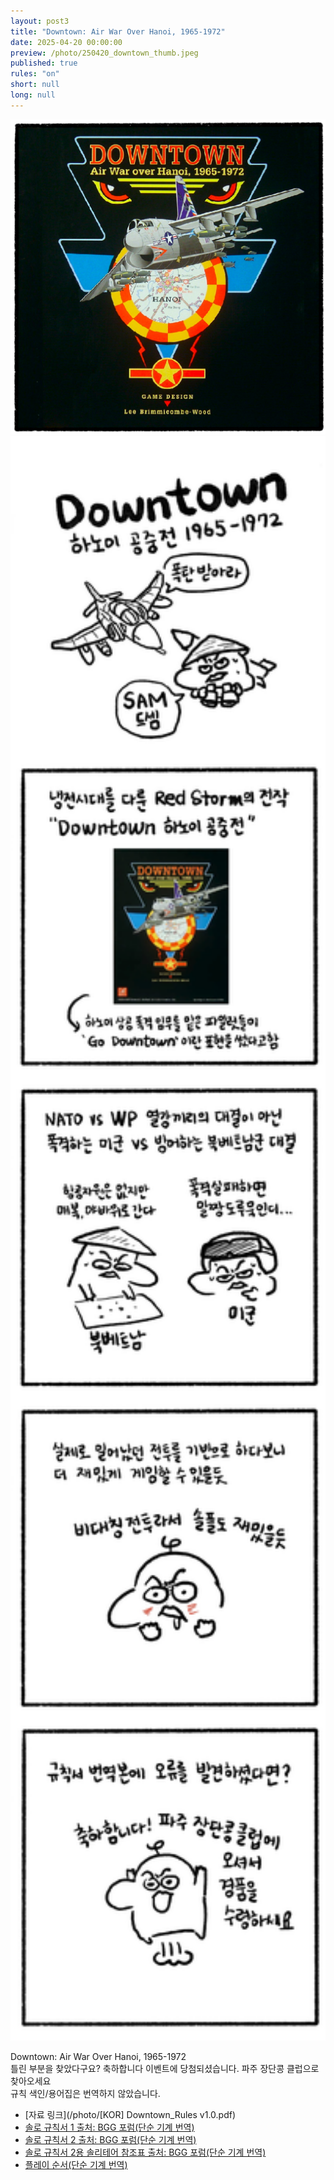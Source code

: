 ```yaml
---
layout: post3
title: "Downtown: Air War Over Hanoi, 1965-1972"
date: 2025-04-20 00:00:00
preview: /photo/250420_downtown_thumb.jpeg
published: true
rules: "on"
short: null
long: null
---
```


<img src="/photo/250420_downtown_thumb.jpeg" width="1000">

<img src="/photo/250420_downtown.jpg" width="1000">

Downtown: Air War Over Hanoi, 1965-1972
<br>
틀린 부분을 찾았다구요? 축하합니다 이벤트에 당첨되셨습니다. 파주 장단콩 클럽으로 찾아오세요
<br>
규칙 색인/용어집은 번역하지 않았습니다. 


- [자료 링크](/photo/[KOR] Downtown_Rules v1.0.pdf)
- [솔로 규칙서 1 출처: BGG 포럼(단순 기계 번역)](/photo/downtown-solo-rule-kor.html)
- [솔로 규칙서 2 출처: BGG 포럼(단순 기계 번역)](/photo/downtown_solo2.html)
- [솔로 규칙서 2용 솔리테어 참조표 출처: BGG 포럼(단순 기계 번역)](/photo/downtown_bot_aid_KOR_Printversion_dice3.html)
- [플레이 순서(단순 기계 번역)](/photo/sop.html)



